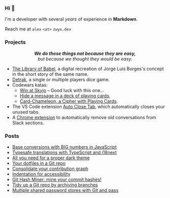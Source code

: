 ### Hi 👋

I'm a developer with several _years_ of experience in **Markdown**.

Reach me at `alex` `<at>` `zwyx.dev`

### Projects

<div align="center">

**_We do these things not because they are easy,_**<br />_but because we thought they would be easy._

</div>

- [The Library of Babel](https://babel.zwyx.dev), a digital recreation of Jorge Luis Borges's concept in the short story of the same name.
- [Detrak](https://detrak.net), a single or multiple players dice game.
- Codewars katas:
  - [Win at Skyjo](https://www.codewars.com/kata/688b957a12698cb53d5959fe) – Good luck with this one...
  - [Hide a message in a deck of playing cards](https://www.codewars.com/kata/59b9a92a6236547247000110),
  - [Card-Chameleon, a Cipher with Playing Cards](https://www.codewars.com/kata/59c2ff946bddd2a2fd00009e).
- The VS Code extension [Auto Close Tab](https://marketplace.visualstudio.com/items?itemName=Zwyx.autoclosetabs), which automatically closes your unused tabs.
- A [Chrome extension](https://github.com/Zwyx/chrome-slack-sections-cleaner) to automatically remove old conversations from Slack sections.

### Posts

<!--START_SECTION:feed-->
- [Base conversions with BIG numbers in JavaScript](https://zwyx.dev/blog/base-conversions-with-big-numbers-in-javascript)
- [Typesafe translations with TypeScript and i18next](https://zwyx.dev/blog/typesafe-translations)
- [All you need for a proper dark theme](https://zwyx.dev/blog/proper-dark-theme)
- [Your dotfiles in a Git repo](https://zwyx.dev/blog/your-dotfiles-in-a-git-repo)
- [Consolidate your contribution graph](https://zwyx.dev/blog/own-contribution-graph)
- [Indentation for accessibility](https://zwyx.dev/blog/indentation-for-accessibility)
- [Git Hash Miner: mine your commit hashes!](https://zwyx.dev/blog/git-hash-miner)
- [Tidy up a Git repo by archiving branches](https://zwyx.dev/blog/archiving-git-branches)
- [Multiple shared password stores with Git and pass](https://zwyx.dev/blog/shared-password-stores)
<!--END_SECTION:feed-->
